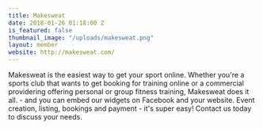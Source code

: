 ```yaml
---
title: Makesweat
date: 2018-01-26 01:18:00 Z
is_featured: false
thumbnail_image: "/uploads/makesweat.png"
layout: member
website: http://makesweat.com/
---
```


Makesweat is the easiest way to get your sport online. Whether you're a sports club that wants to get booking for training online or a commercial providering offering personal or group fitness training, Makesweat does it all. - and you can embed our widgets on Facebook and your website. Event creation, listing, bookings and payment - it's super easy! Contact us today to discuss your needs.